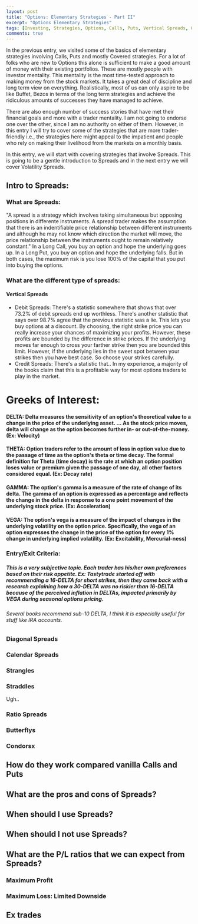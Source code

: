 ```yaml
---
layout: post
title: "Options: Elementary Strategies - Part II"
excerpt: "Options Elementary Strategies"
tags: [Investing, Strategies, Options, Calls, Puts, Vertical Spreads, Greeks, ]
comments: true
---
```


In the previous entry, we visited some of the basics of elementary strategies involving Calls, Puts and mostly Covered strategies. For a lot of folks who are new to Options this alone is sufficient to make a good amount of money with their existing portfolios. These are mostly people with investor mentality. This mentality is the most time-tested approach to making money from the stock markets. It takes a great deal of discipline and long term view on everything. Realistically, most of us can only aspire to be like Buffet, Bezos in terms of the long term strategies and achieve the ridiculous amounts of successes they have managed to achieve.

There are also enough number of success stories that have met their financial goals and more with a trader mentality. I am not going to endorse one over the other, since I am no authority on either of them. However, in this entry I will try to cover some of the strategies that are more trader-friendly i.e., the strategies here might appeal to the impatient and people who rely on making their livelihood from the markets on a monthly basis.

In this entry, we will start with covering strategies that involve Spreads. This is going to be a gentle introduction to Spreads and in the next entry we will cover Volatility Spreads.

## Intro to Spreads:<a id="sec-1" name="sec-1"></a>

### What are Spreads:<a id="sec-1-1" name="sec-1-1"></a>

"A spread is a strategy which involves taking simultaneous but opposing positions in differente instruments. A spread trader makes the assumption that there is an indentifiable price relationship between different instruments and although he may not know which direction the market will move, the price relationship between the instruments ought to remain relatively constant."
In a Long Call, you buy an option and hope the underlying goes up. In a Long Put, you buy an option and hope the underlying falls. But in both cases, the maximum risk is you lose 100% of the capital that you put into buying the options.

### What are the different type of spreads:<a id="sec-1-2" name="sec-1-2"></a>

#### Vertical Spreads<a id="sec-1-2-1" name="sec-1-2-1"></a>

-   Debit Spreads: There's a statistic somewhere that shows that
    over 73.2% of debit spreads end up worthless. There's another
    statistic that says over 98.7% agree that the previous statistic
    was a lie. This lets you buy options at a discount. By choosing,
    the right strike price you can really increase your chances of
    maximizing your profits. However, these profits are bounded by
    the difference in strike prices. If the underlying moves far
    enough to cross your farther strike then you are bounded this
    limit. However, if the underlying lies in the sweet spot between
    your strikes then you have best case. So choose your strikes carefully.
-   Credit Spreads: There's a statistic that.. In my experience, a
    majority of the books claim that this is a profitable way for
    most options traders to play in the market.

# Greeks of Interest:<a id="sec-2" name="sec-2"></a>

#### DELTA: Delta measures the sensitivity of an option's theoretical value to a change in the price of the underlying asset. &#x2026; As the stock price moves, delta will change as the option becomes further in- or out-of-the-money. (Ex: Velocity)<a id="sec-2-1" name="sec-2-1"></a>

#### THETA: Option traders refer to the amount of loss in option value due to the passage of time as the option's theta or time decay. The formal definition for Theta (time decay) is the rate at which an option position loses value or premium given the passage of one day, all other factors considered equal. (Ex: Decay rate)<a id="sec-2-2" name="sec-2-2"></a>

#### GAMMA: The option's gamma is a measure of the rate of change of its delta. The gamma of an option is expressed as a percentage and reflects the change in the delta in response to a one point movement of the underlying stock price. (Ex: Acceleration)<a id="sec-2-3" name="sec-2-3"></a>

#### VEGA: The option's vega is a measure of the impact of changes in the underlying volatility on the option price. Specifically, the vega of an option expresses the change in the price of the option for every 1% change in underlying implied volatility. (Ex: Excitability, Mercurial-ness)<a id="sec-2-4" name="sec-2-4"></a>

### Entry/Exit Criteria:<a id="sec-3" name="sec-3"></a>

##### This is a very subjective topic. Each trader has his/her own preferences based on their risk appetite. Ex: Tastytrade started off with recommending a 16-DELTA for short strikes, then they came back with a research explaining how a 30-DELTA was no riskier than 16-DELTA because of the perceived inflation in DELTAs, impacted primarily by VEGA during seasonal options pricing.<a id="sec-3-0-1" name="sec-3-0-1"></a>

###### Several books recommend sub-10 DELTA, I think it is especially useful for stuff like IRA accounts.<a id="sec-3-0-2" name="sec-3-0-2"></a>

### Diagonal Spreads<a id="sec-3-0-3" name="sec-3-0-3"></a>

### Calendar Spreads<a id="sec-3-0-4" name="sec-3-0-4"></a>

### Strangles<a id="sec-3-0-5" name="sec-3-0-5"></a>

### Straddles<a id="sec-3-0-6" name="sec-3-0-6"></a>

Ugh..

### Ratio Spreads<a id="sec-3-0-7" name="sec-3-0-7"></a>

### Butterflys<a id="sec-3-0-8" name="sec-3-0-8"></a>

### Condorsx<a id="sec-3-0-9" name="sec-3-0-9"></a>

## How do they work compared vanilla Calls and Puts<a id="sec-3-1" name="sec-3-1"></a>

## What are the pros and cons of Spreads?<a id="sec-3-2" name="sec-3-2"></a>

## When should I use Spreads?<a id="sec-3-3" name="sec-3-3"></a>

## When should I not use Spreads?<a id="sec-3-4" name="sec-3-4"></a>

## What are the P/L ratios that we can expect from Spreads?<a id="sec-3-5" name="sec-3-5"></a>

### Maximum Profit<a id="sec-3-5-1" name="sec-3-5-1"></a>

### Maximum Loss: Limited Downside<a id="sec-3-5-2" name="sec-3-5-2"></a>

## Ex trades<a id="sec-3-6" name="sec-3-6"></a>
